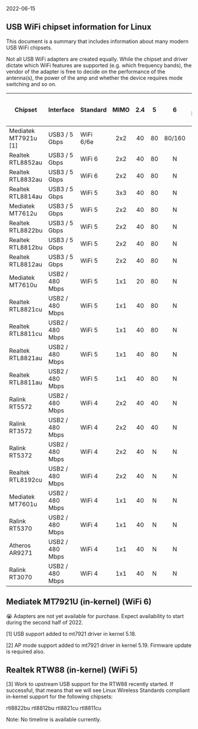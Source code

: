 2022-06-15

## USB WiFi chipset information for Linux

This document is a summary that includes information about many modern USB WiFi chipsets.

Not all USB WiFi adapters are created equally.  While the chipset and driver
dictate which WiFi features are supported (e.g. which frequency bands), the
vendor of the adapter is free to decide on the performance of the antenna(s),
the power of the amp and whether the device requires mode switching and so on.

Chipset           | Interface       | Standard   | MIMO | 2.4 | 5   | 6   | Linux<br>In-Kernel<br>Driver | AP Mode          | Monitor Mode     |
------------------|-----------------|------------|:----:|:---:|:---:|:---:|:----------------------------:|:----------------:|:----------------:|
Mediatek MT7921u [1]  | USB3 / 5 Gbps   | WiFi 6/6e  | 2x2  |  40 |  80 |  80/160 |:heavy_check_mark:            |:heavy_check_mark: [2]|:heavy_check_mark:|
Realtek RTL8852au | USB3 / 5 Gbps   | WiFi 6     | 2x2  |  40 |  80 |  N  |:x: - avoid                   | bad driver       | bad driver       |
Realtek RTL8832au | USB3 / 5 Gbps   | WiFi 6     | 2x2  |  40 |  80 |  N  |:x: - avoid                   | bad driver       | bad driver       |
Realtek RTL8814au | USB3 / 5 Gbps   | WiFi 5     | 3x3  |  40 |  80 |  N  |:x: - avoid                   | old driver       | old driver       |
Mediatek MT7612u  | USB3 / 5 Gbps   | WiFi 5     | 2x2  |  40 |  80 |  N  |:heavy_check_mark:            |:heavy_check_mark:|:heavy_check_mark:|
Realtek RTL8822bu | USB3 / 5 Gbps   | WiFi 5     | 2x2  |  40 |  80 |  N  |:x: [3]                       |:heavy_check_mark:|:heavy_check_mark:|
Realtek RTL8812bu | USB3 / 5 Gbps   | WiFi 5     | 2x2  |  40 |  80 |  N  |:x: [3]                       |:heavy_check_mark:|:heavy_check_mark:|
Realtek RTL8812au | USB3 / 5 Gbps   | WiFi 5     | 2x2  |  40 |  80 |  N  |:x:                           |:heavy_check_mark:|:heavy_check_mark:|
Mediatek MT7610u  | USB2 / 480 Mbps | WiFi 5     | 1x1  |  20 |  80 |  N  |:heavy_check_mark:            |:heavy_check_mark:|:heavy_check_mark:|
Realtek RTL8821cu | USB2 / 480 Mbps | WiFi 5     | 1x1  |  40 |  80 |  N  |:x: [3]                       |:heavy_check_mark:|:heavy_check_mark:|
Realtek RTL8811cu | USB2 / 480 Mbps | WiFi 5     | 1x1  |  40 |  80 |  N  |:x: [3]                       |:heavy_check_mark:|:heavy_check_mark:|
Realtek RTL8821au | USB2 / 480 Mbps | WiFi 5     | 1x1  |  40 |  80 |  N  |:x:                           |:heavy_check_mark:|:heavy_check_mark:|
Realtek RTL8811au | USB2 / 480 Mbps | WiFi 5     | 1x1  |  40 |  80 |  N  |:x:                           |:heavy_check_mark:|:heavy_check_mark:|
Ralink RT5572     | USB2 / 480 Mbps | WiFi 4     | 2x2  |  40 |  40 |  N  |:heavy_check_mark:            |:heavy_check_mark:|:heavy_check_mark:|
Ralink RT3572     | USB2 / 480 Mbps | WiFi 4     | 2x2  |  40 |  40 |  N  |:heavy_check_mark:            |:heavy_check_mark:|:heavy_check_mark:|
Ralink RT5372     | USB2 / 480 Mbps | WiFi 4     | 2x2  |  40 |  N  |  N  |:heavy_check_mark:            |:heavy_check_mark:|:heavy_check_mark:|
Realtek RTL8192cu | USB2 / 480 Mbps | WiFi 4     | 2x2  |  40 |  N  |  N  |:heavy_check_mark:            |:heavy_check_mark:|:heavy_check_mark:|
Mediatek MT7601u  | USB2 / 480 Mbps | WiFi 4     | 1x1  |  40 |  N  |  N  |:heavy_check_mark:            |:x:               | limited          |
Ralink RT5370     | USB2 / 480 Mbps | WiFi 4     | 1x1  |  40 |  N  |  N  |:heavy_check_mark:            |:heavy_check_mark:|:heavy_check_mark:|
Atheros AR9271    | USB2 / 480 Mbps | WiFi 4     | 1x1  |  40 |  N  |  N  |:heavy_check_mark:            |:heavy_check_mark:|:heavy_check_mark:|
Ralink RT3070     | USB2 / 480 Mbps | WiFi 4     | 1x1  |  40 |  N  |  N  |:heavy_check_mark:            |:heavy_check_mark:|:heavy_check_mark:|

## Mediatek MT7921U (in-kernel) (WiFi 6)

:sob: Adapters are not yet available for purchase. Expect availability to start during the second half of 2022.

[1] USB support added to mt7921 driver in kernel 5.18.

[2] AP mode support added to mt7921 driver in kernel 5.19. Firmware update is required also.

## Realtek RTW88 (in-kernel) (WiFi 5)

[3] Work to upstream USB support for the RTW88 recently started. If successful, that means that we will see Linux Wireless Standards compliant in-kernel support for the following chipsets:

rtl8822bu
rtl8812bu
rtl8821cu
rtl8811cu

Note: No timeline is available currently.

